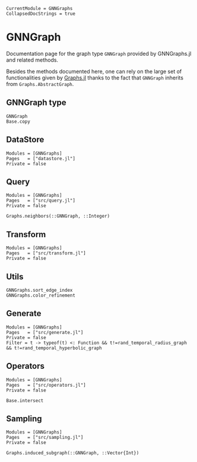 ```@meta
CurrentModule = GNNGraphs
CollapsedDocStrings = true
```

# GNNGraph

Documentation page for the graph type `GNNGraph` provided by GNNGraphs.jl and related methods. 

Besides the methods documented here, one can rely on the large set of functionalities
given by [Graphs.jl](https://github.com/JuliaGraphs/Graphs.jl) thanks to the fact
that `GNNGraph` inherits from `Graphs.AbstractGraph`.


## GNNGraph type

```@docs
GNNGraph
Base.copy
```

## DataStore

```@autodocs
Modules = [GNNGraphs]
Pages   = ["datastore.jl"]
Private = false
```

## Query

```@autodocs
Modules = [GNNGraphs]
Pages   = ["src/query.jl"]
Private = false
```

```@docs
Graphs.neighbors(::GNNGraph, ::Integer)
```

## Transform

```@autodocs
Modules = [GNNGraphs]
Pages   = ["src/transform.jl"]
Private = false
```

## Utils

```@docs
GNNGraphs.sort_edge_index
GNNGraphs.color_refinement
``` 

## Generate

```@autodocs
Modules = [GNNGraphs]
Pages   = ["src/generate.jl"]
Private = false
Filter = t -> typeof(t) <: Function && t!=rand_temporal_radius_graph && t!=rand_temporal_hyperbolic_graph
```

## Operators

```@autodocs
Modules = [GNNGraphs]
Pages   = ["src/operators.jl"]
Private = false
```

```@docs
Base.intersect
```

## Sampling 

```@autodocs
Modules = [GNNGraphs]
Pages   = ["src/sampling.jl"]
Private = false
```

```@docs
Graphs.induced_subgraph(::GNNGraph, ::Vector{Int})
```